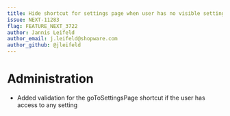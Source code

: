 ```yaml
---
title: Hide shortcut for settings page when user has no visible settings
issue: NEXT-11283
flag: FEATURE_NEXT_3722
author: Jannis Leifeld
author_email: j.leifeld@shopware.com 
author_github: @jleifeld
---
```

# Administration
* Added validation for the goToSettingsPage shortcut if the user has access to any setting
